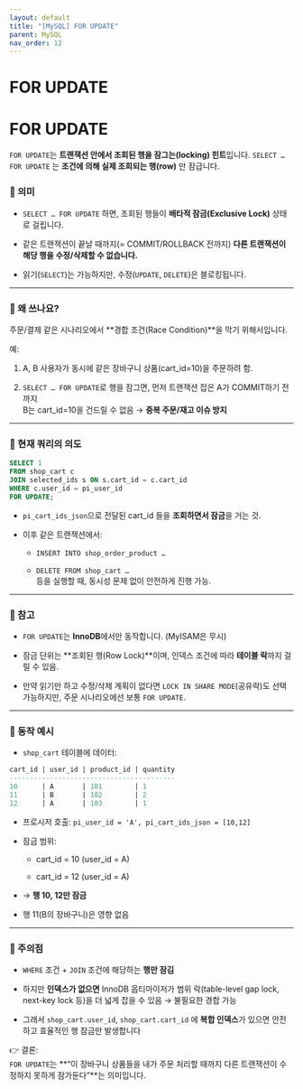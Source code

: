 ```yaml
---
layout: default
title: "[MySQL] FOR UPDATE"
parent: MySQL
nav_order: 12
---
```



# FOR UPDATE

# FOR UPDATE

`FOR UPDATE`는 **트랜잭션 안에서 조회된 행을 잠그는(locking) 힌트**입니다.
`SELECT … FOR UPDATE` 는 **조건에 의해 실제 조회되는 행(row)** 만 잠급니다.

### 📌 의미

- `SELECT … FOR UPDATE` 하면, 조회된 행들이 **배타적 잠금(Exclusive Lock)** 상태로 걸립니다.
    
- 같은 트랜잭션이 끝날 때까지(= COMMIT/ROLLBACK 전까지) **다른 트랜잭션이 해당 행을 수정/삭제할 수 없습니다.**
    
- 읽기(`SELECT`)는 가능하지만, 수정(`UPDATE`, `DELETE`)은 블로킹됩니다.
    

---

### 📌 왜 쓰나요?

주문/결제 같은 시나리오에서 **경합 조건(Race Condition)**을 막기 위해서입니다.

예:

1. A, B 사용자가 동시에 같은 장바구니 상품(cart_id=10)을 주문하려 함.
    
2. `SELECT … FOR UPDATE`로 행을 잠그면, 먼저 트랜잭션 잡은 A가 COMMIT하기 전까지  
    B는 cart_id=10을 건드릴 수 없음 → **중복 주문/재고 이슈 방지**
    

---

### 📌 현재 쿼리의 의도
```sql
SELECT 1
FROM shop_cart c
JOIN selected_ids s ON s.cart_id = c.cart_id
WHERE c.user_id = pi_user_id
FOR UPDATE;
```

- `pi_cart_ids_json`으로 전달된 cart_id 들을 **조회하면서 잠금**을 거는 것.
    
- 이후 같은 트랜잭션에서:
    
    - `INSERT INTO shop_order_product …`
        
    - `DELETE FROM shop_cart …`  
        등을 실행할 때, 동시성 문제 없이 안전하게 진행 가능.
        

---

### 📌 참고

- `FOR UPDATE`는 **InnoDB**에서만 동작합니다. (MyISAM은 무시)
    
- 잠금 단위는 **조회된 행(Row Lock)**이며, 인덱스 조건에 따라 **테이블 락**까지 걸릴 수 있음.
    
- 만약 읽기만 하고 수정/삭제 계획이 없다면 `LOCK IN SHARE MODE`(공유락)도 선택 가능하지만, 주문 시나리오에선 보통 `FOR UPDATE`.
    

---

### 📌 동작 예시

- `shop_cart` 테이블에 데이터:
```sql
cart_id | user_id | product_id | quantity
-----------------------------------------
10      | A       | 101        | 1
11      | B       | 102        | 2
12      | A       | 103        | 1

```

- 프로시저 호출: `pi_user_id = 'A', pi_cart_ids_json = [10,12]`
    
- 잠금 범위:
    
    - cart_id = 10 (user_id = A)
        
    - cart_id = 12 (user_id = A)
        
- → **행 10, 12만 잠금**
    
- 행 11(B의 장바구니)은 영향 없음
    

---

### 📌 주의점

- `WHERE` 조건 + `JOIN` 조건에 해당하는 **행만 잠김**
    
- 하지만 **인덱스가 없으면** InnoDB 옵티마이저가 범위 락(table-level gap lock, next-key lock 등)을 더 넓게 잡을 수 있음 → 불필요한 경합 가능
    
- 그래서 `shop_cart.user_id`, `shop_cart.cart_id` 에 **복합 인덱스**가 있으면 안전하고 효율적인 행 잠금만 발생합니다

👉 결론:  
`FOR UPDATE`는 **“이 장바구니 상품들을 내가 주문 처리할 때까지 다른 트랜잭션이 수정하지 못하게 잠가둔다”**는 의미입니다.